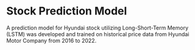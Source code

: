 # Stock Prediction Model 
A prediction model for Hyundai stock utilizing Long-Short-Term Memory (LSTM) was developed and trained on historical price data from Hyundai Motor Company from 2016 to 2022.
